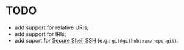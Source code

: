 # TODO

- add support for relative URIs;
- add support for IRIs;
- add suport for [Secure Shell SSH](https://tools.ietf.org/id/draft-salowey-secsh-uri-00.html) (e.g.: `git@github:xxx/repo.git`).

